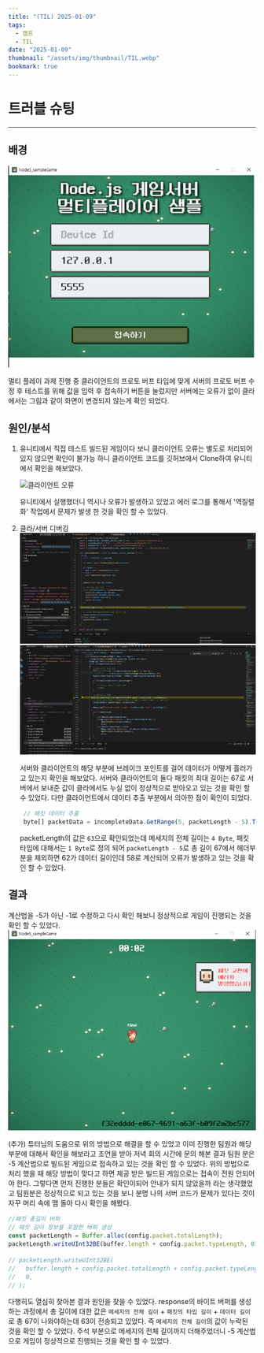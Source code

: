```yaml
---
title: "(TIL) 2025-01-09"
tags:
  - 캠프
  - TIL
date: "2025-01-09"
thumbnail: "/assets/img/thumbnail/TIL.webp"
bookmark: true
---
```


# 트러블 슈팅

---

## 배경

![게임실행](/assets/img/TIL/250109/001.png)

멀티 플레이 과제 진행 중 클라이언트의 프로토 버프 타입에 맞게 서버의 프로토 버프 수정 후 테스트를 위해 값을 입력 후 접속하기 버튼을 눌렀지만 서버에는 오류가 없이 클라에서는 그림과 같이 화면이 변경되지 않는게 확인 되었다.

## 원인/분석

1. 유니티에서 직접 테스트
   빌드된 게임이다 보니 클라이언트 오류는 별도로 처리되어 있지 않으면 확인이 불가능 하니 클라이언트 코드를 깃허브에서 Clone하여 유니티에서 확인을 해보았다.

   ![클라이언트 오류](/assets/img/TIL/250103/002.png)

   유니티에서 실행했더니 역시나 오류가 발생하고 있었고 에러 로그를 통해서 '역질렬화' 작업에서 문제가 발생 한 것을 확인 할 수 있었다.

2. 클라/서버 디버깅
   ![서버 디버깅](/assets/img/TIL/250109/003.png)
   ![클라 디버깅](/assets/img/TIL/250109/004.png)

   서버와 클라이언트의 해당 부분에 브레이크 포인트를 걸어 데이터가 어떻게 흘러가고 있는지 확인을 해보았다. 서버와 클라이언트의 둘다 패킷의 최대 길이는 67로 서버에서 보내준 값이 클라에서도 누실 없이 정상적으로 받아오고 있는 것을 확인 할 수 있었다. 다만 클라이언트에서 데이터 추출 부분에서 의아한 점이 확인이 되었다.

   ```javascript
    // 패킷 데이터 추출
    byte[] packetData = incompleteData.GetRange(5, packetLength - 5).ToArray();
   ```

   packetLength의 값은 `63`으로 확인되었는데 메세지의 전체 길이는 `4 Byte`, 패킷 타입에 대해서는 `1 Byte`로 정의 되어 `packetLength - 5`로 총 길이 67에서 헤더부분을 제외하면 62가 데이터 길이인데 58로 계산되어 오류가 발생하고 있는 것을 확인 할 수 있었다.

## 결과

계산법을 -5가 아닌 -1로 수정하고 다시 확인 해보니 정상적으로 게임이 진행되는 것을 확인 할 수 있었다.
![게임 실행](/assets/img/TIL/250109/005.png)

(추가) 튜터님의 도움으로 위의 방법으로 해결을 할 수 있었고 이미 진행한 팀원과 해당 부분에 대해서 확인을 해보라고 조언을 받아 저녁 회의 시간에 문의 해본 결과 팀원 분은 -5 계산법으로 빌드된 게임으로 접속하고 있는 것을 확인 할 수 있었다.
위의 방법으로 처리 했을 때 해당 방법이 맞다고 하면 제공 받은 빌드된 게임으로는 접속이 전원 안되어야 한다. 그렇다면 먼저 진행한 분들은 확인이되어 안내가 되지 않았을까 라는 생각했었고 팀원분은 정상적으로 되고 있는 것을 보니 분명 나의 서버 코드가 문제가 있다는 것이 자꾸 머리 속에 맴 돌아 다시 확인을 해봤다.

```javascript
//패킷 총길이 버퍼
// 패킷 길이 정보를 포함한 버퍼 생성
const packetLength = Buffer.alloc(config.packet.totalLength);
packetLength.writeUInt32BE(buffer.length + config.packet.typeLength, 0);

// packetLength.writeUInt32BE(
//   buffer.length + config.packet.totalLength + config.packet.typeLength,
//   0,
// );
```

다행히도 열심히 찾아본 결과 원인을 찾을 수 있었다. response의 바이트 버퍼를 생성하는 과정에서 총 길이에 대한 값은 `메세지의 전체 길이` + `패킷의 타입 길이` + `데이터 길이` 로 총 67이 나와야하는데 63이 전송되고 있었다. 즉 `메세지의 전체 길이`의 값이 누락된 것을 확인 할 수 있었다. 주석 부분으로 메세지의 전체 길이까지 더해주었더니 -5 계산법으로 게임이 정상적으로 진행되는 것을 확인 할 수 있었다.

